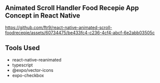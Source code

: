 ## Animated Scroll Handler Food Recepie App Concept in React Native

https://github.com/ftr9/react-native-animated-scroll-foodrecepie/assets/60734475/be433fc4-c236-4cf4-abcf-6e2abb03505c

## Tools Used

- react-native-reanimated
- typescript
- @expo/vector-icons
- expo-checkbox
